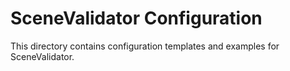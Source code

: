 # SceneValidator Configuration

This directory contains configuration templates and examples for SceneValidator.
